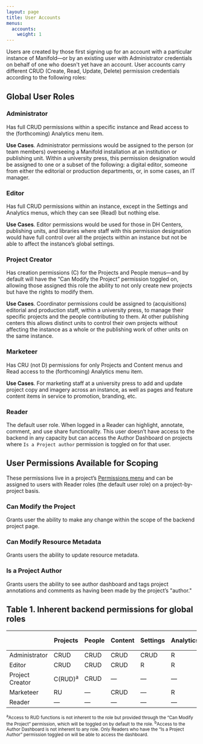 ```yaml
---
layout: page
title: User Accounts
menus:
  accounts:
    weight: 1
---
```


Users are created by those first signing up for an account with a particular instance of Manifold—or by an existing user with Administrator credentials on behalf of one who doesn't yet have an account. User accounts carry different CRUD (Create, Read, Update, Delete) permission credentials according to the following roles:

## Global User Roles

### Administrator

Has full CRUD permissions within a specific instance and Read access to the (forthcoming) Analytics menu item.

**Use Cases**. Administrator permissions would be assigned to the person (or team members) overseeing a Manifold installation at an institution or publishing unit. Within a university press, this permission designation would be assigned to one or a subset of the following: a digital editor, someone from either the editorial or production departments, or, in some cases, an IT manager.

### Editor

Has full CRUD permissions within an instance, except in the Settings and Analytics menus, which they can see (Read) but nothing else.

**Use Cases**. Editor permissions would be used for those in DH Centers, publishing units, and libraries where staff with this permission designation would have full control over all the projects within an instance but not be able to affect the instance’s global settings.

### Project Creator

Has creation permissions (C) for the Projects and People menus—and by default will have the “Can Modify the Project” permission toggled on, allowing those assigned this role the ability to not only create new projects but have the rights to modify them.

**Use Cases**. Coordinator permissions could be assigned to (acquisitions) editorial and production staff, within a university press, to manage their specific projects and the people contributing to them. At other publishing centers this allows distinct units to control their own projects without affecting the instance as a whole or the publishing work of other units on the same instance.

### Marketeer

Has CRU (not D) permissions for only Projects and Content menus and Read access to the (forthcoming) Analytics menu item.

**Use Cases**. For marketing staff at a university press to add and update project copy and imagery across an instance, as well as pages and feature content items in service to promotion, branding, etc.

### Reader

The default user role. When logged in a Reader can highlight, annotate, comment, and use share functionality. This user doesn’t have access to the backend in any capacity but can access the Author Dashboard on projects where `Is a Project author` permission is toggled on for that user.

## User Permissions Available for Scoping

These permissions live in a project’s [Permissions menu](/docs/projects/customizing/permissions.html) and can be assigned to users with Reader roles (the default user role) on a project-by-project basis.

### Can Modify the Project

Grants user the ability to make any change within the scope of the backend project page.

### Can Modify Resource Metadata

Grants users the ability to update resource metadata.

### Is a Project Author

Grants users the ability to see author dashboard and tags project annotations and comments as having been made by the project’s "author."

## Table 1. Inherent backend permissions for global roles

|                 |Projects            | People | Content | Settings | Analytics | Author Dashboard<sup>b</sup> |
|-----------------|--------------------|--------|---------|----------|-----------|------------------------------|
| Administrator   | CRUD               | CRUD   | CRUD    | CRUD     | R         | —                            |
| Editor          | CRUD               | CRUD   | CRUD    | R        | R         | —                            |
| Project Creator | C(RUD)<sup>a</sup> | CRUD   | —       | —        | —         | —                            |
| Marketeer       | RU                 | —      | CRUD    | —        | R         | —                            |
| Reader          | —                  | —      | —       | —        | —         | —                            |

<small>
<sup>a</sup>Access to RUD functions is not inherent to the role but provided through the “Can Modify the Project” permission, which will be toggled on by default to the role.  
<sup>b</sup>Access to the Author Dashboard is not inherent to any role. Only Readers who have the “Is a Project Author” permission toggled on will be able to access the dashboard.
</small>
